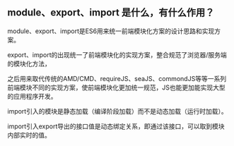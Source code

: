 ## module、export、import 是什么，有什么作用？   

module、export、import是ES6用来统一前端模块化方案的设计思路和实现方案。   
   
export、import的出现统一了前端模块化的实现方案，整合规范了浏览器/服务端的模块化方法，   

之后用来取代传统的AMD/CMD、requireJS、seaJS、commondJS等等一系列前端模块不同的实现方案，使前端模块化更加统一规范，JS也能更加能实现大型的应用程序开发。   
   
import引入的模块是静态加载（编译阶段加载）而不是动态加载（运行时加载）。   
   
import引入export导出的接口值是动态绑定关系，即通过该接口，可以取到模块内部实时的值。